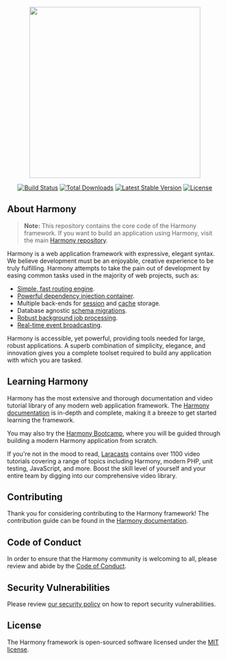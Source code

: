 <p align="center"><a href="https://harmony.com" target="_blank"><img src="https://raw.githubusercontent.com/harmony/art/master/logo-lockup/5%20SVG/2%20CMYK/1%20Full%20Color/harmony-logolockup-cmyk-red.svg" width="400"></a></p>

<p align="center">
<a href="https://github.com/harmony/framework/actions"><img src="https://github.com/harmony/framework/workflows/tests/badge.svg" alt="Build Status"></a>
<a href="https://packagist.org/packages/harmony/framework"><img src="https://img.shields.io/packagist/dt/harmony/framework" alt="Total Downloads"></a>
<a href="https://packagist.org/packages/harmony/framework"><img src="https://img.shields.io/packagist/v/harmony/framework" alt="Latest Stable Version"></a>
<a href="https://packagist.org/packages/harmony/framework"><img src="https://img.shields.io/packagist/l/harmony/framework" alt="License"></a>
</p>

## About Harmony

> **Note:** This repository contains the core code of the Harmony framework. If you want to build an application using Harmony, visit the main [Harmony repository](https://github.com/harmony/harmony).

Harmony is a web application framework with expressive, elegant syntax. We believe development must be an enjoyable, creative experience to be truly fulfilling. Harmony attempts to take the pain out of development by easing common tasks used in the majority of web projects, such as:

- [Simple, fast routing engine](https://harmony.com/docs/routing).
- [Powerful dependency injection container](https://harmony.com/docs/container).
- Multiple back-ends for [session](https://harmony.com/docs/session) and [cache](https://harmony.com/docs/cache) storage.
- Database agnostic [schema migrations](https://harmony.com/docs/migrations).
- [Robust background job processing](https://harmony.com/docs/queues).
- [Real-time event broadcasting](https://harmony.com/docs/broadcasting).

Harmony is accessible, yet powerful, providing tools needed for large, robust applications. A superb combination of simplicity, elegance, and innovation gives you a complete toolset required to build any application with which you are tasked.

## Learning Harmony

Harmony has the most extensive and thorough documentation and video tutorial library of any modern web application framework. The [Harmony documentation](https://harmony.com/docs) is in-depth and complete, making it a breeze to get started learning the framework.

You may also try the [Harmony Bootcamp](https://bootcamp.harmony.com), where you will be guided through building a modern Harmony application from scratch.

If you're not in the mood to read, [Laracasts](https://laracasts.com) contains over 1100 video tutorials covering a range of topics including Harmony, modern PHP, unit testing, JavaScript, and more. Boost the skill level of yourself and your entire team by digging into our comprehensive video library.

## Contributing

Thank you for considering contributing to the Harmony framework! The contribution guide can be found in the [Harmony documentation](https://harmony.com/docs/contributions).

## Code of Conduct

In order to ensure that the Harmony community is welcoming to all, please review and abide by the [Code of Conduct](https://harmony.com/docs/contributions#code-of-conduct).

## Security Vulnerabilities

Please review [our security policy](https://github.com/harmony/framework/security/policy) on how to report security vulnerabilities.

## License

The Harmony framework is open-sourced software licensed under the [MIT license](LICENSE.md).
